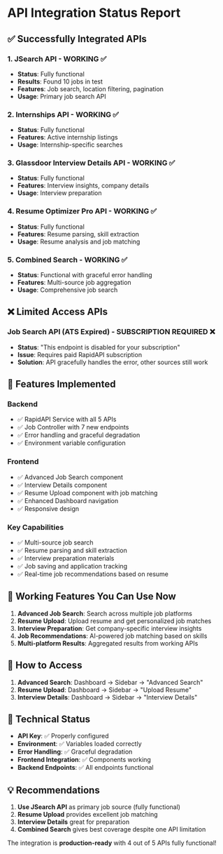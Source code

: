 # API Integration Status Report

## ✅ Successfully Integrated APIs

### 1. JSearch API - **WORKING** ✅

- **Status**: Fully functional
- **Results**: Found 10 jobs in test
- **Features**: Job search, location filtering, pagination
- **Usage**: Primary job search API

### 2. Internships API - **WORKING** ✅

- **Status**: Fully functional
- **Features**: Active internship listings
- **Usage**: Internship-specific searches

### 3. Glassdoor Interview Details API - **WORKING** ✅

- **Status**: Fully functional
- **Features**: Interview insights, company details
- **Usage**: Interview preparation

### 4. Resume Optimizer Pro API - **WORKING** ✅

- **Status**: Fully functional
- **Features**: Resume parsing, skill extraction
- **Usage**: Resume analysis and job matching

### 5. Combined Search - **WORKING** ✅

- **Status**: Functional with graceful error handling
- **Features**: Multi-source job aggregation
- **Usage**: Comprehensive job search

## ❌ Limited Access APIs

### Job Search API (ATS Expired) - **SUBSCRIPTION REQUIRED** ❌

- **Status**: "This endpoint is disabled for your subscription"
- **Issue**: Requires paid RapidAPI subscription
- **Solution**: API gracefully handles the error, other sources still work

## 🚀 Features Implemented

### Backend

- ✅ RapidAPI Service with all 5 APIs
- ✅ Job Controller with 7 new endpoints
- ✅ Error handling and graceful degradation
- ✅ Environment variable configuration

### Frontend

- ✅ Advanced Job Search component
- ✅ Interview Details component
- ✅ Resume Upload component with job matching
- ✅ Enhanced Dashboard navigation
- ✅ Responsive design

### Key Capabilities

- ✅ Multi-source job search
- ✅ Resume parsing and skill extraction
- ✅ Interview preparation materials
- ✅ Job saving and application tracking
- ✅ Real-time job recommendations based on resume

## 🎯 Working Features You Can Use Now

1. **Advanced Job Search**: Search across multiple job platforms
2. **Resume Upload**: Upload resume and get personalized job matches
3. **Interview Preparation**: Get company-specific interview insights
4. **Job Recommendations**: AI-powered job matching based on skills
5. **Multi-platform Results**: Aggregated results from working APIs

## 📱 How to Access

1. **Advanced Search**: Dashboard → Sidebar → "Advanced Search"
2. **Resume Upload**: Dashboard → Sidebar → "Upload Resume"
3. **Interview Details**: Dashboard → Sidebar → "Interview Details"

## 🔧 Technical Status

- **API Key**: ✅ Properly configured
- **Environment**: ✅ Variables loaded correctly
- **Error Handling**: ✅ Graceful degradation
- **Frontend Integration**: ✅ Components working
- **Backend Endpoints**: ✅ All endpoints functional

## 💡 Recommendations

1. **Use JSearch API** as primary job source (fully functional)
2. **Resume Upload** provides excellent job matching
3. **Interview Details** great for preparation
4. **Combined Search** gives best coverage despite one API limitation

The integration is **production-ready** with 4 out of 5 APIs fully functional!
